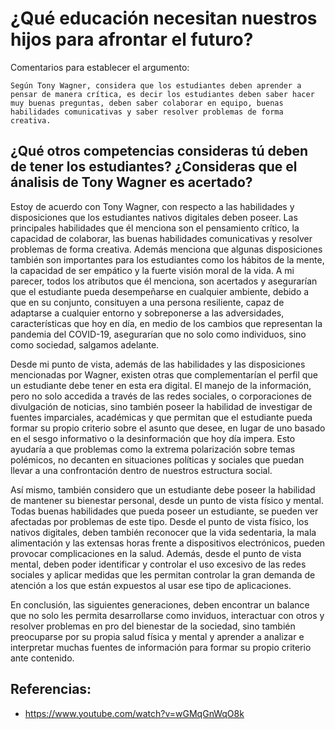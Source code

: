 # ¿Qué educación necesitan nuestros hijos para afrontar el futuro?

Comentarios para establecer el argumento:

```
Según Tony Wagner, considera que los estudiantes deben aprender a pensar de manera crítica, es decir los estudiantes deben saber hacer muy buenas preguntas, deben saber colaborar en equipo, buenas habilidades comunicativas y saber resolver problemas de forma creativa. 
```

## ¿Qué otros competencias consideras tú deben de tener los estudiantes? ¿Consideras que el ánalisis de Tony Wagner es acertado?
Estoy de acuerdo con Tony Wagner, con respecto a las habilidades y disposiciones que los estudiantes nativos digitales deben poseer. Las principales habilidades que él menciona son el pensamiento crítico, la capacidad de colaborar, las buenas habilidades comunicativas y resolver problemas de forma creativa. Además menciona que algunas disposiciones también son importantes para los estudiantes como los hábitos de la mente, la capacidad de ser empático y la fuerte visión moral de la vida. A mi parecer, todos los atributos que él menciona, son acertados y asegurarían que el estudiante pueda desempeñarse en cualquier ambiente, debido a que en su conjunto, consituyen a una persona resiliente, capaz de adaptarse a cualquier entorno y sobreponerse a las adversidades, características que hoy en día, en medio de los cambios que representan la pandemia del COVID-19, asegurarían que no solo como individuos, sino como sociedad, salgamos adelante.

Desde mi punto de vista, además de las habilidades y las disposiciones mencionadas por Wagner, existen otras que complementarían el perfil que un estudiante debe tener en esta era digital. El manejo de la información, pero no solo accedida a través de las redes sociales, o corporaciones de divulgación de noticias, sino también poseer la habilidad de investigar de fuentes imparciales, académicas y que permitan que el estudiante pueda formar su propio criterio sobre el asunto que desee, en lugar de uno basado en el sesgo informativo o la desinformación que hoy día impera. Esto ayudaría a que problemas como la extrema polarización sobre temas polémicos, no decanten en situaciones políticas y sociales que puedan llevar a una confrontación dentro de nuestros estructura social.

Así mismo, también considero que un estudiante debe poseer la habilidad de mantener su bienestar personal, desde un punto de vista físico y mental. Todas buenas habilidades que pueda poseer un estudiante, se pueden ver afectadas por problemas de este tipo. Desde el punto de vista físico, los nativos digitales, deben también reconocer que la vida sedentaria, la mala alimentación y las extensas horas frente a dispositivos electrónicos, pueden provocar complicaciones en la salud. Además, desde el punto de vista mental, deben poder identificar y controlar el uso excesivo de las redes sociales y aplicar medidas que les permitan controlar la gran demanda de atención a los que están expuestos al usar ese tipo de aplicaciones.

En conclusión, las siguientes generaciones, deben encontrar un balance que no solo les permita desarrollarse como inviduos, interactuar con otros y resolver problemas en pro del bienestar de la sociedad, sino también preocuparse por su propia salud física y mental y aprender a analizar e interpretar muchas fuentes de información para formar su propio criterio ante contenido.

## Referencias:
- https://www.youtube.com/watch?v=wGMqGnWqO8k
